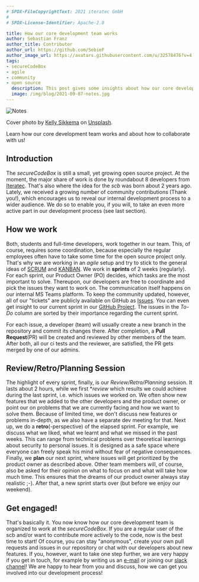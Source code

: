 ```yaml
---
# SPDX-FileCopyrightText: 2021 iteratec GmbH
#
# SPDX-License-Identifier: Apache-2.0

title: How our core development team works
author: Sebastian Franz
author_title: Contributor
author_url: https://github.com/SebieF
author_image_url: https://avatars.githubusercontent.com/u/32578476?v=4
tags:
- secureCodeBox
- agile
- community
- open source
  description: This post gives some insights about how our core development team is organized.
  image: /img/blog/2021-09-07-notes.jpg
---
```


![Notes](/img/blog/2021-09-07-notes.jpg)

Cover photo by [Kelly Sikkema](https://unsplash.com/@kellysikkema) on [Unsplash](https://unsplash.com/photos/-nz-GTuvyBw).

Learn how our core development team works and about how to collaborate with us! 

<!--truncate-->

## Introduction

The _secureCodeBox_ is still a small, yet growing open source project. At the moment, the major share of work is done
by roundabout 8 developers from [Iteratec](https://iteratec.com).
That's also where the idea for the _scb_ was born about 2 years ago. 
Lately, we received a growing number of community contributions (Thank you!), which encourages us to reveal our
internal development process to a wider audience. We do so to enable you, if you will, to take an even more active
part in our development process (see last section).

## How we work

Both, students and full-time developers, work together in our team. This, of course, requires some coordination,
because especially the regular employees often have to take some time for the open source project only. 
That's why we are working in an *agile* setup and try to stick to the general ideas of 
[SCRUM](https://www.scrum.org/resources/what-is-scrum) and [KANBAN](https://en.wikipedia.org/wiki/Kanban_(development)).
We work in **sprints** of 2 weeks (regularly). For each sprint, our Product Owner (PO) decides, which tasks are the most
important to solve. Thereupon, our developers are free to coordinate and pick the issues they want to work on.
The communication itself happens on our internal MS Teams platform. To keep the community updated, however, all of our
"tickets" are publicly available on GitHub as [Issues](https://github.com/secureCodeBox/secureCodeBox/issues). 
You can even get insight to our current sprint in our [GitHub Project](https://github.com/orgs/secureCodeBox/projects/5). 
The issues in the *To-Do* column are sorted by their importance regarding the current sprint.

For each issue, a developer (team) will usually create a new branch in the repository and commit its changes there.
After completion, a **Pull Request**(PR) will be created and reviewed by other members of the team. After both, all
our ci tests and the reviewer, are satisfied, the PR gets merged by one of our admins.

## Review/Retro/Planning Session

The highlight of every sprint, finally, is our *Review/Retro/Planning* session. It lasts about 2 hours, while we first
**review* which results we could achieve during the last sprint, i.e. which issues we worked on. We often show
new features that we added to the other developers and the product owner, or point our on problems that we are 
currently facing and how we want to solve them. Because of limited time, we don't discuss new features or problems
in-depth, as we also have a separate dev meeting for that.
Next up, we do a **retro**(-perspective) of the elapsed sprint. For example, we discuss what we liked, what we learnt
and what we missed in the past weeks. This can range from technical problems over theoretical learnings about security
to personal issues. It is designed as a safe space where everyone can freely speak his mind without fear of negative
consequences.
Finally, we **plan** our next sprint, where issues will get prioritized by the product owner as described above.
Other team members will, of course, also be asked for their opinion on what to focus on and what will take how much time.
This ensures that the dreams of our product owner always stay realistic ;-).
After that, a new sprint starts over (but before we enjoy our weekend).

## Get engaged!

That's basically it. You now know how our core development team is organized to work at the _secureCodeBox_.
If you are a regular user of the scb and/or want to contribute more actively to the code, now is the best time to start!
Of course, you can stay "anonymous", create your own pull requests and issues in our repository or chat with our
developers about new features. If you, however, want to take one step further, we are very happy if you get in touch,
for example by writing us an [e-mail](securecodebox@iteratec.com) 
or joining our [slack channel](https://join.slack.com/t/securecodebox/shared_invite/enQtNDU3MTUyOTM0NTMwLTBjOWRjNjVkNGEyMjQ0ZGMyNDdlYTQxYWQ4MzNiNGY3MDMxNThkZjJmMzY2NDRhMTk3ZWM3OWFkYmY1YzUxNTU%22)!
We are happy to hear from you and discuss, how we can get you involved into our development process!
